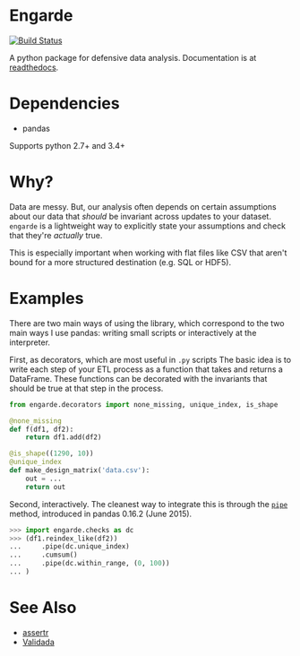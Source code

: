 Engarde
=======

[![Build Status](https://travis-ci.org/TomAugspurger/engarde.svg)](https://travis-ci.org/TomAugspurger/engarde)

A python package for defensive data analysis.
Documentation is at [readthedocs](http://engarde.readthedocs.org/en/latest/).

Dependencies
============

- pandas

Supports python 2.7+ and 3.4+

Why?
====

Data are messy.
But, our analysis often depends on certain assumptions about our data
that *should* be invariant across updates to your dataset.
`engarde` is a lightweight way to explicitly state your assumptions
and check that they're *actually* true.

This is especially important when working with flat files like CSV
that aren't bound for a more structured destination (e.g. SQL or HDF5).

Examples
========

There are two main ways of using the library, which correspond to the
two main ways I use pandas: writing small scripts or interactively at
the interpreter.

First, as decorators, which are most useful in `.py` scripts
The basic idea is to  write each step of your ETL process as a function
that takes and returns a DataFrame. These functions can be decorated with
the invariants that should be true at that step in the process.

```python
from engarde.decorators import none_missing, unique_index, is_shape

@none_missing
def f(df1, df2):
    return df1.add(df2)

@is_shape((1290, 10))
@unique_index
def make_design_matrix('data.csv'):
    out = ...
    return out
```

Second, interactively.
The cleanest way to integrate this is through the [``pipe``](http://pandas-docs.github.io/pandas-docs-travis/basics.html#tablewise-function-application) method,
introduced in pandas 0.16.2 (June 2015).

```python
>>> import engarde.checks as dc
>>> (df1.reindex_like(df2))
...     .pipe(dc.unique_index)
...     .cumsum()
...     .pipe(dc.within_range, (0, 100))
... )
```

See Also
========

- [assertr](https://github.com/tonyfischetti/assertr)
- [Validada](https://github.com/jnmclarty/validada)
